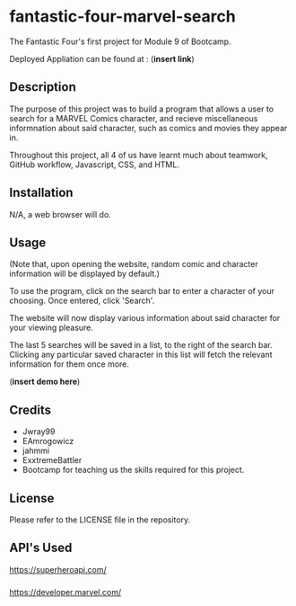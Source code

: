 # fantastic-four-marvel-search
The Fantastic Four's first project for Module 9 of Bootcamp. 

Deployed Appliation can be found at : (**insert link**)
## Description

The purpose of this project was to build a program that allows a user to search for a MARVEL Comics character, and recieve miscellaneous informnation about said character, such as comics and movies they appear in.

Throughout this project, all 4 of us have learnt much about teamwork, GitHub workflow, Javascript, CSS, and HTML.

## Installation

N/A, a web browser will do.

## Usage

(Note that, upon opening the website, random comic and character information will be displayed by default.)

To use the program, click on the search bar to enter a character of your choosing. Once entered, click 'Search'.

The website will now display various information about said character for your viewing pleasure.

The last 5 searches will be saved in a list, to the right of the search bar. Clicking any particular saved character in this list will fetch the relevant information for them once more.

(**insert demo here**)
## Credits

- Jwray99
- EAmrogowicz
- jahmmi
- ExxtremeBattler
- Bootcamp for teaching us the skills required for this project.
## License

Please refer to the LICENSE file in the repository.
## API's Used
https://superheroapi.com/
###
https://developer.marvel.com/


